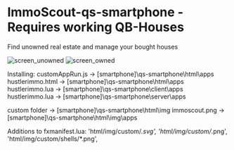 # ImmoScout-qs-smartphone - Requires working QB-Houses

Find unowned real estate and manage your bought houses


![screen_unowned](https://user-images.githubusercontent.com/28263145/205501994-8f5e4f26-21d7-43b8-9c5d-e196b8154c23.png)
![screen_owned](https://user-images.githubusercontent.com/28263145/205501995-c905c14e-2c72-4e7e-82f3-8b1f85e3a957.png)

Installing:
customAppRun.js   ->  [smartphone]\qs-smartphone\html\apps
hustlerimmo.html  ->  [smartphone]\qs-smartphone\html\apps
hustlerimmo.lua   ->  [smartphone]\qs-smartphone\client\apps
hustlerimmo.lua   ->  [smartphone]\qs-smartphone\server\apps

custom folder     ->  [smartphone]\qs-smartphone\html\img
immoscout.png     ->  [smartphone]\qs-smartphone\html\img\apps

Additions to fxmanifest.lua:
    'html/img/custom/*.svg',
    'html/img/custom/*.png',
    'html/img/custom/shells/*.png',


